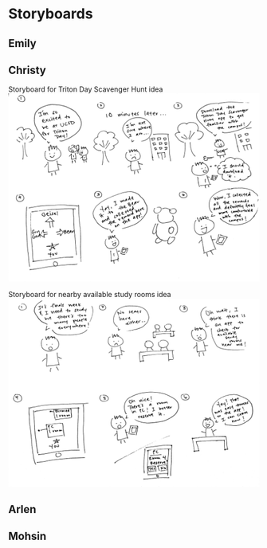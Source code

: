# Storyboards

## Emily

## Christy
Storyboard for Triton Day Scavenger Hunt idea
![Christy-Storyboard1](storyboards/christy1.png)

Storyboard for nearby available study rooms idea
![Christy-Storyboard2](storyboards/christy2.png)

## Arlen

## Mohsin
